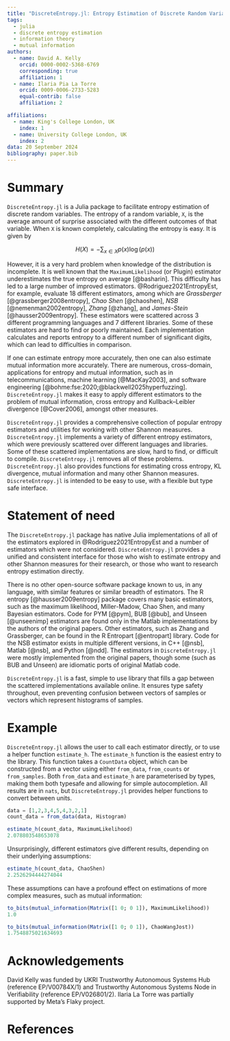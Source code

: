 ```yaml
---
title: "DiscreteEntropy.jl: Entropy Estimation of Discrete Random Variables with Julia"
tags:
  - julia
  - discrete entropy estimation
  - information theory
  - mutual information
authors:
  - name: David A. Kelly
    orcid: 0000-0002-5368-6769
    corresponding: true
    affiliation: 1
  - name: Ilaria Pia La Torre
    orcid: 0009-0006-2733-5283
    equal-contrib: false
    affiliation: 2

affiliations:
  - name: King's College London, UK
    index: 1
  - name: University College London, UK
    index: 2
data: 20 September 2024
bibliography: paper.bib
---
```


# Summary

`DiscreteEntropy.jl` is a Julia package to facilitate entropy estimation of discrete random variables.
The entropy of a random variable, `X`, is the average amount of surprise associated with
the different outcomes of that variable. When `X` is known completely, calculating the entropy is easy. It is
given by

$$H(X) = - \sum_{x \in X} p(x) \log (p(x))$$

However, it is a very hard problem when knowledge of the distribution is incomplete. It is well known that
the `MaximumLikelihood` (or Plugin) estimator underestimates the true entropy on average [@basharin].
This difficulty has led to a large number of improved estimators. @Rodriguez2021EntropyEst, for example,
evaluate 18 different estimators, among which are _Grassberger_ [@grassberger2008entropy],
_Chao Shen_ [@chaoshen], _NSB_ [@nemenman2002entropy], _Zhang_ [@zhang], and _James-Stein_ [@hausser2009entropy].
These estimators were scattered across 3 different programming languages
and 7 different libraries. Some of these estimators are hard to find or poorly maintained. Each implementation
calculates and reports entropy to a different number of significant digits, which can lead to difficulties in comparison.

If one can estimate entropy more accurately, then one can also estimate mutual information more accurately. There
are numerous, cross-domain, applications for entropy and mutual information, such as in telecommunications,
machine learning [@MacKay2003], and software engineering [@bohme:fse:2020;@blackwell2025hyperfuzzing]. `DiscreteEntropy.jl` makes
it easy to apply different estimators to the problem of mutual information, cross entropy and Kullback–Leibler divergence [@Cover2006], amongst other
measures.

`DiscreteEntropy.jl` provides a comprehensive collection of popular entropy estimators and utilities for working with other Shannon measures.
`DiscreteEntropy.jl` implements a variety of different entropy estimators, which were previously scattered over
different languages and libraries. Some of these scattered implementations are slow, hard to find, or difficult to compile.
`DiscreteEntropy.jl` removes all of these problems. `DiscreteEntropy.jl` also provides functions for estimating cross entropy,
KL divergence, mutual information and many other Shannon measures. `DiscreteEntropy.jl` is intended to be
easy to use, with a flexible but type safe interface.

# Statement of need

The `DiscreteEntropy.jl` package has native Julia implementations of all of the estimators explored
in @Rodriguez2021EntropyEst and a number of estimators which were not considered.
`DiscreteEntropy.jl` provides a unified and consistent interface for those who wish to estimate entropy and other
Shannon measures for their research, or those who want to research entropy estimation directly.

There is no other open-source software package known to us, in any language, with similar features or similar breadth of
estimators. The R entropy [@hausser2009entropy] package covers many basic estimators, such as
the maximum likelihood, Miller-Madow, Chao Shen, and many Bayesian estimators.
Code for PYM [@pym], BUB [@bub], and Unseen [@unseenimp] estimators are found only in the Matlab implementations by the authors of the original papers.
Other estimators, such as Zhang and Grassberger, can be found in the R
Entropart [@entropart] library. Code for the NSB estimator exists in multiple different versions, in C++ [@nsb], Matlab [@nsb],
and Python [@ndd]. The estimators in `DiscreteEntropy.jl` were mostly implemented from the original papers,
though some (such as BUB and Unseen) are idiomatic ports of original Matlab code.

`DiscreteEntropy.jl` is a fast, simple to use library that fills a gap between the scattered implementations available online.
It ensures type safety throughout, even preventing confusion between vectors of samples or vectors which represent histograms of samples.

# Example

`DiscreteEntropy.jl` allows the user to call each estimator directly, or to use a helper function `estimate_h`.
The `estimate_h` function is the easiest entry to the library. This function takes a `CountData` object, which
can be constructed from a vector using either `from_data`, `from_counts` or `from_samples`. Both `from_data` and
`estimate_h` are parameterised by types, making them both typesafe and allowing for simple autocompletion. All results
are in `nats`, but `DiscreteEntropy.jl` provides helper functions to convert between units.

```julia
data = [1,2,3,4,5,4,3,2,1]
count_data = from_data(data, Histogram)

estimate_h(count_data, MaximumLikelihood)
2.078803548653078
```

Unsurprisingly, different estimators give different results, depending on their underlying assumptions:

```julia
estimate_h(count_data, ChaoShen)
2.2526294444274044
```

These assumptions can have a profound effect on estimations of more complex measures, such as mutual information:

```julia
to_bits(mutual_information(Matrix([1 0; 0 1]), MaximumLikelihood))
1.0

to_bits(mutual_information(Matrix([1 0; 0 1]), ChaoWangJost))
1.7548875021634693
```

# Acknowledgements

David Kelly was funded by UKRI Trustworthy Autonomous Systems Hub (reference EP/V00784X/1)
and Trustworthy Autonomous Systems Node in Verifiability (reference EP/V026801/2).
Ilaria La Torre was partially supported by Meta’s Flaky project.

# References
